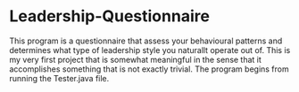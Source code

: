 # Leadership-Questionnaire

This program is a questionnaire that assess your behavioural patterns and determines what type of leadership style you naturallt operate out of.
This is my very first project that is somewhat meaningful in the sense that it accomplishes something that is not exactly trivial. The program begins from running the Tester.java file.
